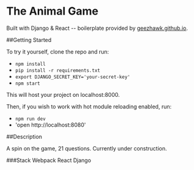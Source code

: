The Animal Game
=============================
Built with Django & React -- boilerplate provided by [geezhawk.github.io](http://geezhawk.github.io/using-react-with-django-rest-framework).

##Getting Started

To try it yourself, clone the repo and run:

* `npm install`
* `pip install -r requirements.txt`
* `export DJANGO_SECRET_KEY='your-secret-key'`
* `npm start`

This will host your project on localhost:8000. 

Then, if you wish to work with hot module reloading enabled, run:

* `npm run dev`
* 'open http://localhost:8080'

##Description

A spin on the game, 21 questions. 
Currently under construction.


###Stack
Webpack
React
Django






